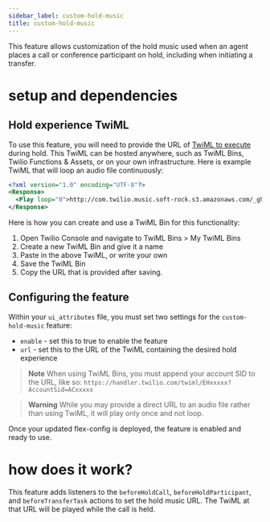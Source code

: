 ```yaml
---
sidebar_label: custom-hold-music
title: custom-hold-music
---
```


This feature allows customization of the hold music used when an agent places a call or conference participant on hold, including when initiating a transfer.

# setup and dependencies

## Hold experience TwiML

To use this feature, you will need to provide the URL of [TwiML to execute](https://www.twilio.com/docs/voice/twiml) during hold. This TwiML can be hosted anywhere, such as TwiML Bins, Twilio Functions & Assets, or on your own infrastructure. Here is example TwiML that will loop an audio file continuously:

```xml
<?xml version="1.0" encoding="UTF-8"?>
<Response>
  <Play loop="0">http://com.twilio.music.soft-rock.s3.amazonaws.com/_ghost_-_promo_2_sample_pack.mp3</Play>
</Response>
```

Here is how you can create and use a TwiML Bin for this functionality:

1. Open Twilio Console and navigate to TwiML Bins > My TwiML Bins
2. Create a new TwiML Bin and give it a name
3. Paste in the above TwiML, or write your own
4. Save the TwiML Bin
5. Copy the URL that is provided after saving.

## Configuring the feature

Within your `ui_attributes` file, you must set two settings for the `custom-hold-music` feature:

- `enable` - set this to true to enable the feature
- `url` - set this to the URL of the TwiML containing the desired hold experience

> **Note**
> When using TwiML Bins, you must append your account SID to the URL, like so: `https://handler.twilio.com/twiml/EHxxxxx?AccountSid=ACxxxxx`

> **Warning**
> While you may provide a direct URL to an audio file rather than using TwiML, it will play only once and not loop.

Once your updated flex-config is deployed, the feature is enabled and ready to use.

# how does it work?

This feature adds listeners to the `beforeHoldCall`, `beforeHoldParticipant`, and `beforeTransferTask` actions to set the hold music URL. The TwiML at that URL will be played while the call is held.
